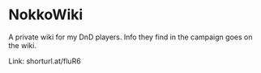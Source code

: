 # NokkoWiki
A private wiki for my DnD players. Info they find in the campaign goes on the wiki.

Link: shorturl.at/fluR6
